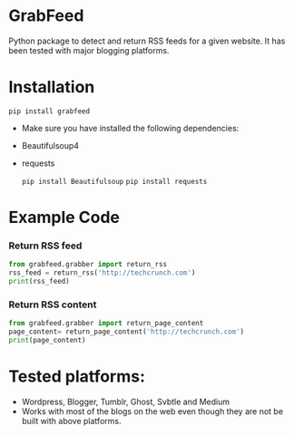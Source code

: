 GrabFeed
========

Python package to detect and return RSS feeds for a given website. It has been tested with major blogging platforms.

Installation
============
    pip install grabfeed
* Make sure you have installed the following dependencies:
- Beautifulsoup4
- requests

    ````pip install Beautifulsoup````
    ````pip install requests````


Example Code
============

### Return RSS feed

```python
from grabfeed.grabber import return_rss
rss_feed = return_rss('http://techcrunch.com')
print(rss_feed)
```

### Return RSS content

```python
from grabfeed.grabber import return_page_content
page_content= return_page_content('http://techcrunch.com')
print(page_content)
```

Tested platforms:
=================
  - Wordpress, Blogger, Tumblr, Ghost, Svbtle and Medium
  - Works with most of the blogs on the web even though they are not be built with above platforms.
 
